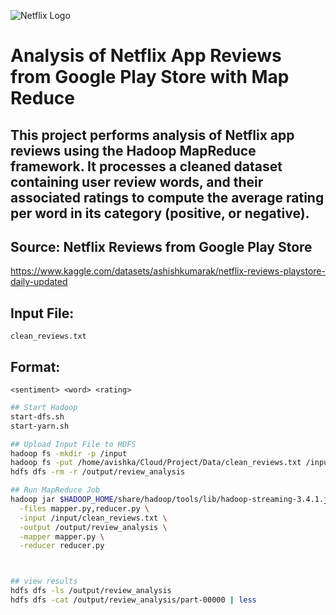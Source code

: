 ![Netflix Logo](https://upload.wikimedia.org/wikipedia/commons/0/08/Netflix_2015_logo.svg)

# Analysis of Netflix App Reviews from Google Play Store with Map Reduce

## This project performs analysis of Netflix app reviews using the Hadoop MapReduce framework. It processes a cleaned dataset containing user review words, and their associated ratings to compute the average rating per word in its category (positive, or negative).

## Source: Netflix Reviews from Google Play Store
https://www.kaggle.com/datasets/ashishkumarak/netflix-reviews-playstore-daily-updated 

## Input File: 
`clean_reviews.txt`

## Format: 
`<sentiment> <word> <rating>`

```bash
## Start Hadoop
start-dfs.sh
start-yarn.sh

## Upload Input File to HDFS
hadoop fs -mkdir -p /input
hadoop fs -put /home/avishka/Cloud/Project/Data/clean_reviews.txt /input/
hdfs dfs -rm -r /output/review_analysis

## Run MapReduce Job
hadoop jar $HADOOP_HOME/share/hadoop/tools/lib/hadoop-streaming-3.4.1.jar \
  -files mapper.py,reducer.py \
  -input /input/clean_reviews.txt \
  -output /output/review_analysis \
  -mapper mapper.py \
  -reducer reducer.py



## view results
hdfs dfs -ls /output/review_analysis
hdfs dfs -cat /output/review_analysis/part-00000 | less




